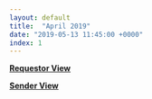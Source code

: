 ```yaml
---
layout: default
title:  "April 2019"
date: "2019-05-13 11:45:00 +0000"
index: 1
---
```


**[Requestor View](/prm-funnel/month/2019-04/rr-funnel/rr-funnel.html)**

**[Sender View](/prm-funnel/month/2019-04/sr-funnel/sr-funnel.html)**
